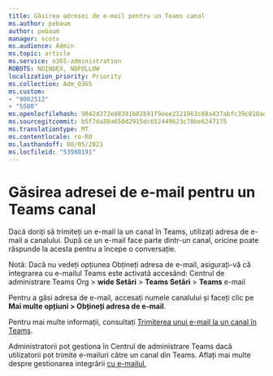```yaml
---
title: Găsirea adresei de e-mail pentru un Teams canal
ms.author: pebaum
author: pebaum
manager: scotv
ms.audience: Admin
ms.topic: article
ms.service: o365-administration
ROBOTS: NOINDEX, NOFOLLOW
localization_priority: Priority
ms.collection: Adm_O365
ms.custom:
- "9002512"
- "5580"
ms.openlocfilehash: 9042d372e88391b02b91f9eee2121963c60a437abfc39c818adcfcb76a17357b
ms.sourcegitcommit: b5f7da89a650d2915dc652449623c78be6247175
ms.translationtype: MT
ms.contentlocale: ro-RO
ms.lasthandoff: 08/05/2021
ms.locfileid: "53988191"
---
```

# <a name="find-the-email-address-for-a-teams-channel"></a>Găsirea adresei de e-mail pentru un Teams canal

Dacă doriți să trimiteți un e-mail la un canal în Teams, utilizați adresa de e-mail a canalului. După ce un e-mail face parte dintr-un canal, oricine poate răspunde la acesta pentru a începe o conversație.

Notă: Dacă nu vedeți  opțiunea Obțineți adresa de e-mail, asigurați-vă că integrarea cu e-mailul Teams este activată accesând: Centrul de administrare Teams Org  > **wide Setări** > **Teams Setări** > **Teams** e-mail

Pentru a găsi adresa de e-mail, accesați numele canalului și faceți clic pe **Mai multe opțiuni > Obțineți adresa de e-mail**.

Pentru mai multe informații, consultați [Trimiterea unui e-mail la un canal în Teams](https://support.office.com/article/send-an-email-to-a-channel-in-teams-d91db004-d9d7-4a47-82e6-fb1b16dfd51e).

Administratorii pot gestiona în Centrul de administrare Teams dacă utilizatorii pot trimite e-mailuri către un canal din Teams. Aflați mai multe despre gestionarea integrării [cu e-mailul.](https://docs.microsoft.com/microsoftteams/enable-features-office-365#email-integration)
